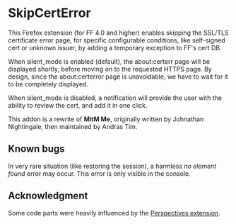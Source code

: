 SkipCertError
=============

This Firefox extension (for FF 4.0 and higher) enables skipping the SSL/TLS
certificate error page, for specific configurable conditions, like self-signed
cert or unknown issuer, by adding a temporary exception to FF's cert DB.

When silent_mode is enabled (default), the about:certerr page will be displayed
shortly, before moving on to the requested HTTPS page. By design, since the
about:certerror page is unavoidable, we have to wait for it to be completely
displayed.

When silent_mode is disabled, a notification will provide the user with the
ability to review the cert, and add it in one click.

This addon is a rewrite of **MitM Me**, originally written by Johnathan
Nightingale, then maintained by Andras Tim.
     
Known bugs
----------

In very rare situation (like restoring the session), a harmless *no element
found* error may occur. This error is only visible in the console.

Acknowledgment
--------------

Some code parts were heavily influenced by the [Perspectives
extension](http://www.networknotary.org/ "Thanks guys").
